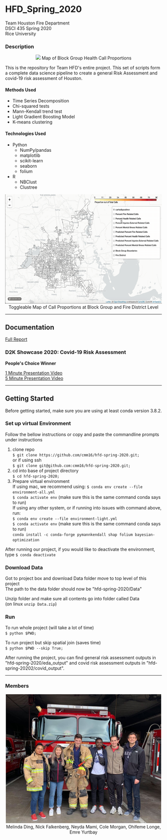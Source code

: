 # HFD_Spring_2020
Team Houston Fire Department \
DSCI 435 Spring 2020 \
Rice University 


### Description 
<p align="center">
  <img src="images/health.gif" height="350">
  Map of Block Group Health Call Proportions
</p>

This is the repository for Team HFD's entire project. This set of scripts form a complete data science pipeline to create a general Risk Assessment and covid-19 risk assessment of Houston.

#### Methods Used 
- Time Series Decomposition
- Chi-squared tests
- Mann-Kendall trend test
- Light Gradient Boosting Model
- K-means clustering 

#### Technologies Used 
- Python 
   - NumPy/pandas
   - matplotlib 
   - scikit-learn
   - seaborn
   - folium 
- R 
   - NBClust 
   - Clustree

<p align="center">
  <img src="images/fdmap.gif" height="350">
  Toggleable Map of Call Proportions at Block Group and Fire District Level
</p>

---
## Documentation 
[Full Report](https://drive.google.com/file/d/1lHDojuRc_ST6w6Wpj1SJOviPhoVKFqMl/view?usp=sharing)

### D2K Showcase 2020: Covid-19 Risk Assessment 
**People's Choice Winner**

[1 Minute Presentation Video](https://www.youtube.com/watch?v=amsAb2AAe24) \
[5 Minute Presentation Video](https://rice.app.box.com/s/qoxwjch1cir9ggsjkea5wj91gqmauir7)

---
## Getting Started 
Before getting started, make sure you are using at least conda version 3.8.2. 

### Set up virtual Environment
Follow the bellow instructions or copy and paste the commandline prompts under instructions
1. clone repo\
   `$ git clone https://github.com/cmm16/hfd-spring-2020.git;`\
  or if using ssh\
  `$ git clone git@github.com:cmm16/hfd-spring-2020.git;`
2. cd into base of project directory\
   `$ cd hfd-spring-2020;`
3. Prepare virtual environment\
If using mac, we recommend using: 
  `$ conda env create --file environment-all.yml`\
  `$ conda activate env`  (make sure this is the same command conda says to run)\
If using any other system, or if running into issues with command above, run:\
  `$ conda env create --file environment-light.yml`\
  `$ conda activate env` (make sure this is the same command conda says to run)\
  `conda install -c conda-forge pymannkendall shap folium bayesian-optimization`

After running our project, if you would like to deactivate the environment, type `$ conda deactivate`
   
### Download Data
Got to project box and download Data folder move to top level of this project\
The path to the data folder should now be "hfd-spring-2020/Data"

Unzip folder and make sure all contents go into folder called Data\
(on linux `unzip Data.zip`)

### Run
To run whole project (will take a lot of time)\
   `$ python $PWD;`

To run project but skip spatial join (saves time)\
   `$ python $PWD --skip True;`

After running the project, you can find general risk assessment outputs in "hfd-spring-2020/eda_output" and covid risk assessment outputs in "hfd-spring-20202/covid_output". 

---
### Members

<p align="center">
  <img src="images/team.jpg" width="500">
  Melinda Ding, Nick Falkenberg, Neyda Mami, Cole Morgan, Ohifeme Longe, Emre Yurtbay
</p>
